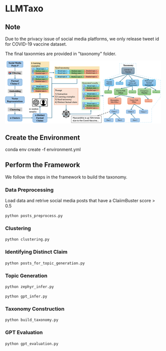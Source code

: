 
# LLMTaxo

## Note
Due to the privacy issue of social media platforms, we only release tweet id for COVID-19 vaccine dataset. 

The final taxonmies are provided in "taxonomy" folder.

![LLMTaxo Framework](./framework.png)

## Create the Environment
conda env create -f environment.yml

## Perform the Framework
We follow the steps in the framework to build the taxonomy.

### Data Preprocessing
Load data and retrive social media posts that have a ClaiimBuster score > 0.5

`python posts_preprocess.py`

### Clustering

`python clustering.py`

### Identifying Distinct Claim

`python posts_for_topic_generation.py`

### Topic Generation

`python zephyr_infer.py`

`python gpt_infer.py`

### Taxonomy Construction

`python build_taxonomy.py`

### GPT Evaluation

`python gpt_evaluation.py`

